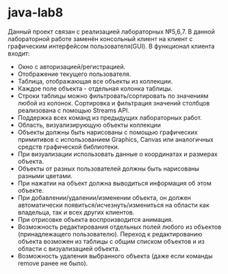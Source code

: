 # java-lab8

Данный проект связан с реализацией лабораторных №5,6,7. 
В данной лабораторной работе заменён консольный клиент на клиент с графическим интерфейсом пользователя(GUI). 
В функционал клиента входит:

- Окно с авторизацией/регистрацией.
- Отображение текущего пользователя.
- Таблица, отображающая все объекты из коллекции.
- Каждое поле объекта - отдельная колонка таблицы.
- Строки таблицы можно фильтровать/сортировать по значениям любой из колонок. Сортировка и фильтрация значений столбцов реализована с помощью Streams API.
- Поддержка всех команд из предыдущих лабораторных работ.
- Область, визуализирующую объекты коллекции
- Объекты должны быть нарисованы с помощью графических примитивов с использованием Graphics, Canvas или аналогичных средств графической библиотеки.
- При визуализации использовать данные о координатах и размерах объекта.
- Объекты от разных пользователей должны быть нарисованы разными цветами.
- При нажатии на объект должна выводиться информация об этом объекте.
- При добавлении/удалении/изменении объекта, он должен автоматически появиться/исчезнуть/измениться  на области как владельца, так и всех других клиентов. 
- При отрисовке объекта воспроизводится анимация.
- Возможность редактирования отдельных полей любого из объектов (принадлежащего пользователю). Переход к редактированию объекта возможен из таблицы с общим списком объектов и из области с визуализацией объекта.
- Возможность удаления выбранного объекта (даже если команды remove ранее не было).
